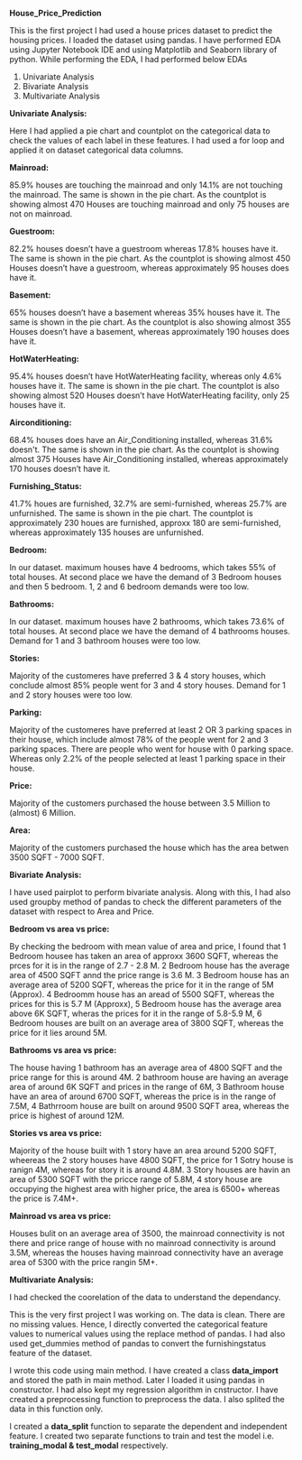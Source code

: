 **House_Price_Prediction**

This is the first project I had used a house prices dataset to predict the housing prices. I loaded the dataset using pandas. I have performed EDA using Jupyter Notebook IDE and using Matplotlib and Seaborn library of python. While performing the EDA, I had performed below EDAs

1. Univariate Analysis
2. Bivariate Analysis
3. Multivariate Analysis

**Univariate Analysis:**

Here I had applied a pie chart and countplot on the categorical data to check the values of each label in these features. I had used a for loop and applied it on dataset categorical data columns.

**Mainroad:**

85.9% houses are touching the mainroad and only 14.1% are not touching the mainroad. The same is shown in the pie chart. As the countplot is showing almost 470 Houses are touching mainroad and only 75 houses are not on mainroad.

**Guestroom:**

82.2% houses doesn’t have a guestroom whereas 17.8% houses have it. The same is shown in the pie chart. As the countplot is showing almost 450 Houses doesn’t have a guestroom, whereas approximately 95 houses does have it.

**Basement:**

65% houses doesn’t have a basement whereas 35% houses have it. The same is shown in the pie chart. As the countplot is also showing almost 355 Houses doesn’t have a basement, whereas approximately 190 houses does have it.

**HotWaterHeating:**

95.4% houses doesn’t have HotWaterHeating facility, whereas only 4.6% houses have it. The same is shown in the pie chart. The countplot is also showing almost 520 Houses doesn’t have HotWaterHeating facility, only 25 houses have it.

**Airconditioning:**

68.4% houses does have an Air_Conditioning installed, whereas 31.6% doesn't. The same is shown in the pie chart. As the countplot is showing almost 375 Houses have Air_Conditioning installed, whereas approximately 170 houses doesn’t have it.

**Furnishing_Status:**

41.7% houes are furnished, 32.7% are semi-furnished, whereas 25.7% are unfurnished. The same is shown in the pie chart. The countplot is approximately 230 houes are furnished, approxx 180 are semi-furnished, whereas approximately 135 houses are unfurnished.

**Bedroom:**

In our dataset. maximum houses have 4 bedrooms, which takes 55% of total houses. At second place we have the demand of 3 Bedroom houses and then 5 bedroom. 1, 2 and 6 bedroom demands were too low.

**Bathrooms:**

In our dataset. maximum houses have 2 bathrooms, which takes 73.6% of total houses. At second place we have the demand of 4 bathrooms houses. Demand for 1 and 3 bathroom houses were too low.

**Stories:**

Majority of the customeres have preferred 3 & 4 story houses, which conclude almost 85% people went for 3 and 4 story houses. Demand for 1 and 2 story houses were too low.

**Parking:**

Majority of the customeres have preferred at least 2 OR 3 parking spaces in their house, which include almost 78% of the people went for 2 and 3 parking spaces. There are people who went for house with 0 parking space. Whereas only 2.2% of the people selected at least 1 parking space in their house.

**Price:**

Majority of the customers purchased the house between 3.5 Million to (almost) 6 Million. 

**Area:**

Majority of the customers purchased the house which has the area betwen 3500 SQFT - 7000 SQFT.

**Bivariate Analysis:**

I have used pairplot to perform bivariate analysis.
Along with this, I had also used groupby method of pandas to check the different parameters of the dataset with respect to Area and Price.

**Bedroom vs area vs price:**

By checking the bedroom with mean value of area and price, I found that 1 Bedroom housee has taken an area of approxx 3600 SQFT, whereas the prces for it is in the range of 2.7 - 2.8 M. 2 Bedroom house has the average area of 4500 SQFT annd the price range is 3.6 M. 3 Bedroom house has an average area of 5200 SQFT, whereas the price for it in the range of 5M (Approx). 4 Bedroomm house has an aread of 5500 SQFT, whereas the prices for this is 5.7 M (Approxx), 5 Bedroom house has the average area above 6K SQFT, wheras the prices for it in the range of 5.8-5.9 M, 6 Bedroom houses are built on an average area of 3800 SQFT, whereas the price for it lies around 5M.

**Bathrooms vs area vs price:**

The house having 1 bathroom has an average area of 4800 SQFT and the price range for this is around 4M. 2 bathroom house are having an average area of around 6K SQFT and prices in the range of 6M, 3 Bathroom house have an area of around 6700 SQFT, whereas the price is in the range of 7.5M, 4 Bathrroom house are built on around 9500 SQFT area, whereas the price is highest of around 12M.

**Stories vs area vs price:**

Majority of the house built with 1 story have an area around 5200 SQFT, wheereas the 2 story houses have 4800 SQFT, the price for 1 Sotry house is ranign 4M, whereas for  story it is around 4.8M. 3 Story houses are havin an area of 5300 SQFT with the pricce range of 5.8M, 4 story house are occupying the highest area with higher price, the area is 6500+ whereas the price is 7.4M+.

**Mainroad vs area vs price:**

Houses bulit on an average area of 3500, the mainroad connectivity is not there and price range of house with no mainroad connectivity is around 3.5M, whereas the houses having mainroad connectivity have an average area of 5300 with the price rangin 5M+.

**Multivariate Analysis:**

I had checked the coorelation of the data to understand the dependancy.

This is the very first project I was working on. The data is clean. There are no missing values. Hence, I directly converted the categorical feature values to numerical values using  the replace method of pandas. I had also used get_dummies method of pandas to convert the furnishingstatus feature of the dataset.

I wrote this code using main method. I have created a class **data_import** and stored the path in main method. Later I loaded it using pandas in constructor. I had also kept my regression algorithm in cnstructor. 
I have created a preprocessing  function to preprocess the data. I also splited the data in this function only.

I created a **data_split** function to separate the dependent and independent feature. I created two separate functions to train and test the model i.e. **training_modal & test_modal** respectively.
